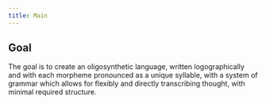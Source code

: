 ```yaml
---
title: Main
---
```


## Goal

The goal is to create an oligosynthetic language, written logographically and with each
morpheme pronounced as a unique syllable, with a system of grammar which allows for flexibly
and directly transcribing thought, with minimal required structure.